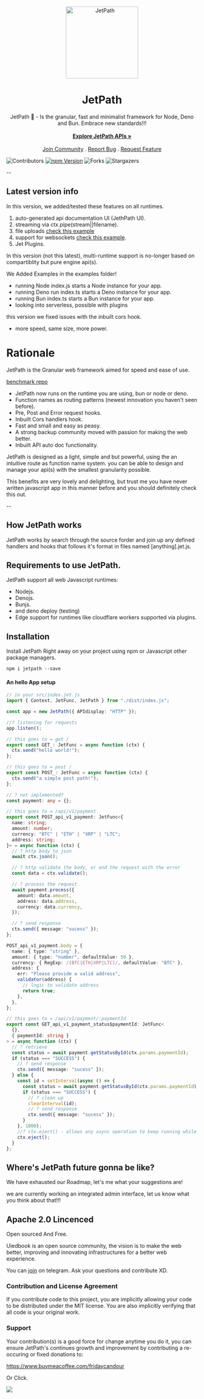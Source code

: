 <br/>
<p align="center">
     <img src="icon.webp" alt="JetPath" width="190" height="190">

  <h1 align="center">JetPath</h1>

  <p align="center">
    JetPath 🚀 - Is the granular, fast and minimalist framework for Node, Deno and Bun. Embrace new standards!!!
    <br/>
    <br/>
    <a href="https://github.com/uiedbook/JetPath#examples"><strong>Explore JetPath APIs »</strong></a>
    <br/>
    <br/>
    <a href="https://t.me/uiedbookHQ">Join Community</a>
    .
    <a href="https://github.com/uiedbook/JetPath/issues">Report Bug</a>
    .
    <a href="https://github.com/uiedbook/JetPath/issues">Request Feature</a>
  </p>
</p>

![Contributors](https://img.shields.io/github/contributors/uiedbook/JetPath?color=dark-green)
[![npm Version](https://img.shields.io/npm/v/jetpath.svg)](https://www.npmjs.com/package/JetPath)
![Forks](https://img.shields.io/github/forks/uiedbook/JetPath?style=social)
![Stargazers](https://img.shields.io/github/stars/uiedbook/JetPath?style=social)

--

## Latest version info

In this version, we added/tested these features on all runtimes.

1. auto-generated api documentation UI (JethPath UI).
2. streaming via ctx.pipe(stream||filename).
3. file uploads [check this example](tests/uploading-files.md)
4. support for websockets [check this example](tests/websockets-usage.md).
5. Jet Plugins.

In this version (not this latest), multi-runtime support is no-longer based on compartiblity but pure engine api(s).

We Added Examples in the examples folder!

- running Node index.js starts a Node instance for your app.
- running Deno run index.ts starts a Deno instance for your app.
- running Bun index.ts starts a Bun instance for your app.
- looking into serverless, possible with plugins

this version we fixed issues with the inbuilt cors hook.

- more speed, same size, more power.

# Rationale

JetPath is the Granular web framework aimed for speed and ease of use.

[benchmark repo](https://github.com/FridayCandour/jetpath-benchmark)

- JetPath now runs on the runtime you are using, bun or node or deno.
- Function names as routing patterns (newest innovation you haven't seen before).
- Pre, Post and Error request hooks.
- Inbuilt Cors handlers hook.
- Fast and small and easy as peasy.
- A strong backup community moved with passion for making the web better.
- Inbuilt API auto doc functionality.

JetPath is designed as a light, simple and but powerful, using the an intuitive route as function name system. you can be able to design and manage your api(s) with the smallest granularity possible.

This benefits are very lovely and delighting, but trust me you have never written javascript app in this manner before and you should definitely check this out.

--

## How JetPath works

JetPath works by search through the source forder and join up any defined handlers and hooks that follows it's format in files named [anything].jet.js.

## Requirements to use JetPath.

JetPath support all web Javascript runtimes:

- Nodejs.
- Denojs.
- Bunjs.
- and deno deploy (testing)
- Edge support for runtimes like cloudflare workers supported via plugins.

## Installation

Install JetPath Right away on your project using npm or Javascript other package managers.

```
npm i jetpath --save
```

#### An hello App setup

```ts
// in your src/index.jet.js
import { Context, JetFunc, JetPath } from "./dist/index.js";

const app = new JetPath({ APIdisplay: "HTTP" });

//? listening for requests
app.listen();

// this goes to = get /
export const GET_: JetFunc = async function (ctx) {
  ctx.send("hello world!");
};

// this goes to = post /
export const POST_: JetFunc = async function (ctx) {
  ctx.send("a simple post path!");
};

// ? not implemented?
const payment: any = {};

// this goes to = /api/v1/payment
export const POST_api_v1_payment: JetFunc<{
  name: string;
  amount: number;
  currency: "BTC" | "ETH" | "XRP" | "LTC";
  address: string;
}> = async function (ctx) {
  // ? http body to json
  await ctx.json();

  // ? http validate the body, or end the request with the error
  const data = ctx.validate();

  // ? process the request
  await payment.process({
    amount: data.amount,
    address: data.address,
    currency: data.currency,
  });

  // ? send response
  ctx.send({ message: "sucess" });
};

POST_api_v1_payment.body = {
  name: { type: "string" },
  amount: { type: "number", defaultValue: 50 },
  currency: { RegExp: /(BTC|ETH|XRP|LTC)/, defaultValue: "BTC" },
  address: {
    err: "Please provide a valid address",
    validator(address) {
      // logic to validate address
      return true;
    },
  },
};

// this goes to = /api/v1/payment/:paymentId
export const GET_api_v1_payment_status$paymentId: JetFunc<
  {},
  { paymentId: string }
> = async function (ctx) {
  // ? retrieve
  const status = await payment.getStatusById(ctx.params.paymentId);
  if (status === "SUCCESS") {
    // ? send response
    ctx.send({ message: "sucess" });
  } else {
    const id = setInterval(async () => {
      const status = await payment.getStatusById(ctx.params.paymentId);
      if (status === "SUCCESS") {
        // ? clean up
        clearInterval(id);
        // ? send response
        ctx.send({ message: "sucess" });
      }
    }, 1000);
    //? ctx.eject() - allows any async operation to keep running while the function done exicutiong, always call it last
    ctx.eject();
  }
};
```

## Where's JetPath future gonna be like?

We have exhausted our Roadmap, let's me what your suggestions are!

we are currently working an integrated admin interface, let us know what you think about that!!!

## Apache 2.0 Lincenced

Open sourced And Free.

Uiedbook is an open source community, the vision is to make the web better, improving and innovating infrastructures for a better web experience.

You can [join]("https://t.me/UiedbookHQ") on telegram.
Ask your questions and contribute XD.

### Contribution and License Agreement

If you contribute code to this project, you are implicitly allowing your code to be distributed under the MIT license. You are also implicitly verifying that all code is your original work.

### Support

Your contribution(s) is a good force for change anytime you do it, you can ensure JetPath's continues growth and improvement by contributing a re-occuring or fixed donations to:

https://www.buymeacoffee.com/fridaycandour

Or Click.

<a href="https://www.buymeacoffee.com/fridaycandour"><img src="https://img.buymeacoffee.com/button-api/?text=Buy us a coffee&emoji=&slug=fridaycandour&button_colour=FFDD00&font_colour=000000&outline_colour=000000&coffee_colour=ffffff" /></a>
